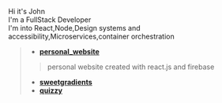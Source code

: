 Hi it's John<br>
I'm a FullStack Developer<br>
I'm into React,Node,Design systems and accessibility,Microservices,container orchestration<br>
> * **[personal_website](https://johnbabu.vercel.app)**<br>
   >>personal website created with react.js and firebase
> * **[sweetgradients](https://sweetgradients.vercel.app)**<br>
> * **[quizzy](https://quizzy-flax.vercel.app)**
